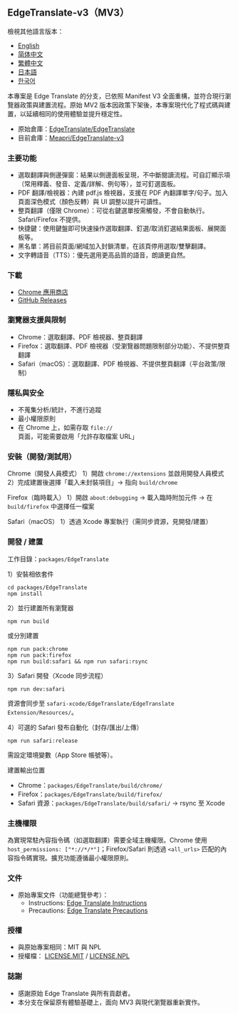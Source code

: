 ## EdgeTranslate-v3（MV3）

檢視其他語言版本：
- [English](../README.md)
- [简体中文](./README_CN.md)
- [繁體中文](./README_TW.md)
- [日本語](./README_JA.md)
- [한국어](./README_KO.md)

本專案是 Edge Translate 的分支，已依照 Manifest V3 全面重構，並符合現行瀏覽器政策與建置流程。原始 MV2 版本因政策下架後，本專案現代化了程式碼與建置，以延續相同的使用體驗並提升穩定性。

- 原始倉庫：[EdgeTranslate/EdgeTranslate](https://github.com/EdgeTranslate/EdgeTranslate)
- 目前倉庫：[Meapri/EdgeTranslate-v3](https://github.com/Meapri/EdgeTranslate-v3)

### 主要功能
- 選取翻譯與側邊彈窗：結果以側邊面板呈現，不中斷閱讀流程。可自訂顯示項（常用釋義、發音、定義/詳解、例句等），並可釘選面板。
- PDF 翻譯/檢視器：內建 pdf.js 檢視器，支援在 PDF 內翻譯單字/句子。加入頁面深色模式（顏色反轉）與 UI 調整以提升可讀性。
- 整頁翻譯（僅限 Chrome）：可從右鍵選單按需觸發，不會自動執行。Safari/Firefox 不提供。
- 快捷鍵：使用鍵盤即可快速操作選取翻譯、釘選/取消釘選結果面板、展開面板等。
- 黑名單：將目前頁面/網域加入封鎖清單，在該頁停用選取/雙擊翻譯。
- 文字轉語音（TTS）：優先選用更高品質的語音，朗讀更自然。

### 下載
- [Chrome 應用商店](https://chromewebstore.google.com/detail/edge-translate/pljeedmkegkcfkgdicjnalbllhifnnnj)
- [GitHub Releases](https://github.com/Meapri/EdgeTranslate-v3/releases)

### 瀏覽器支援與限制
- Chrome：選取翻譯、PDF 檢視器、整頁翻譯
- Firefox：選取翻譯、PDF 檢視器（受瀏覽器問題限制部分功能）、不提供整頁翻譯
- Safari（macOS）：選取翻譯、PDF 檢視器、不提供整頁翻譯（平台政策/限制）

### 隱私與安全
- 不蒐集分析/統計，不進行追蹤
- 最小權限原則
- 在 Chrome 上，如需存取 `file://` 頁面，可能需要啟用「允許存取檔案 URL」

### 安裝（開發/測試用）
Chrome（開發人員模式）
1）開啟 `chrome://extensions` 並啟用開發人員模式
2）完成建置後選擇「載入未封裝項目」→ 指向 `build/chrome`

Firefox（臨時載入）
1）開啟 `about:debugging` → 載入臨時附加元件 → 在 `build/firefox` 中選擇任一檔案

Safari（macOS）
1）透過 Xcode 專案執行（需同步資源，見開發/建置）

### 開發 / 建置
工作目錄：`packages/EdgeTranslate`

1）安裝相依套件
```
cd packages/EdgeTranslate
npm install
```

2）並行建置所有瀏覽器
```
npm run build
```
或分別建置
```
npm run pack:chrome
npm run pack:firefox
npm run build:safari && npm run safari:rsync
```

3）Safari 開發（Xcode 同步流程）
```
npm run dev:safari
```
資源會同步至 `safari-xcode/EdgeTranslate/EdgeTranslate Extension/Resources/`。

4）可選的 Safari 發布自動化（封存/匯出/上傳）
```
npm run safari:release
```
需設定環境變數（App Store 帳號等）。

建置輸出位置
- Chrome：`packages/EdgeTranslate/build/chrome/`
- Firefox：`packages/EdgeTranslate/build/firefox/`
- Safari 資源：`packages/EdgeTranslate/build/safari/` → rsync 至 Xcode

### 主機權限
為實現常駐內容指令碼（如選取翻譯）需要全域主機權限。Chrome 使用 `host_permissions: ["*://*/*"]`；Firefox/Safari 則透過 `<all_urls>` 匹配的內容指令碼實現。擴充功能遵循最小權限原則。

 

### 文件
- 原始專案文件（功能總覽參考）：
  - Instructions: [Edge Translate Instructions](https://github.com/EdgeTranslate/EdgeTranslate/blob/master/docs/wiki/en/Instructions.md)
  - Precautions: [Edge Translate Precautions](https://github.com/EdgeTranslate/EdgeTranslate/blob/master/docs/wiki/en/Precautions.md)

### 授權
- 與原始專案相同：MIT 與 NPL
- 授權檔： [LICENSE.MIT](../LICENSE.MIT) / [LICENSE.NPL](../LICENSE.NPL)

### 誌謝
- 感謝原始 Edge Translate 與所有貢獻者。
- 本分支在保留原有體驗基礎上，面向 MV3 與現代瀏覽器重新實作。
